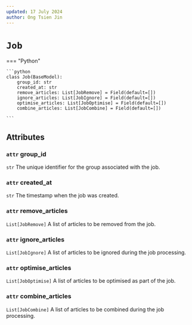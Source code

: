 ```yaml
---
updated: 17 July 2024
author: Ong Tsien Jin
---
```


# `Job`

=== "Python"

    ```python
    class Job(BaseModel):
        group_id: str
        created_at: str
        remove_articles: List[JobRemove] = Field(default=[])
        ignore_articles: List[JobIgnore] = Field(default=[])
        optimise_articles: List[JobOptimise] = Field(default=[])
        combine_articles: List[JobCombine] = Field(default=[])

    ```

## Attributes

### `attr` group_id

`str` The unique identifier for the group associated with the job.

### `attr` created_at

`str` The timestamp when the job was created.

### `attr` remove_articles

`List[JobRemove]` A list of articles to be removed from the job.

### `attr` ignore_articles

`List[JobIgnore]` A list of articles to be ignored during the job processing.

### `attr` optimise_articles

`List[JobOptimise]` A list of articles to be optimised as part of the job.

### `attr` combine_articles

`List[JobCombine]` A list of articles to be combined during the job processing.
